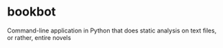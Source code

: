 # bookbot
Command-line application in Python that does static analysis on text files, or rather, entire novels
